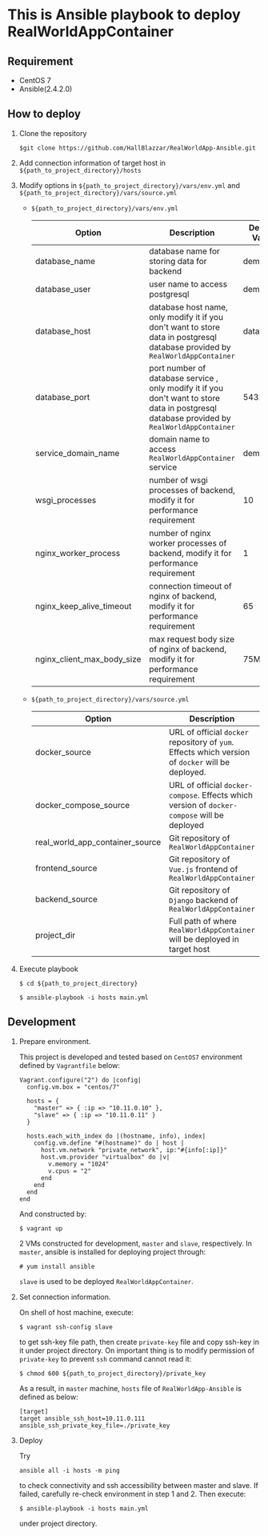# This is Ansible playbook to deploy RealWorldAppContainer #

## Requirement ##

* CentOS 7
* Ansible(2.4.2.0)

## How to deploy ##

1. Clone the repository

    `$git clone https://github.com/HallBlazzar/RealWorldApp-Ansible.git`

2. Add connection information of target host in `${path_to_project_directory}/hosts`

3. Modify options in `${path_to_project_directory}/vars/env.yml` and `${path_to_project_directory}/vars/source.yml`

    * `${path_to_project_directory}/vars/env.yml`

        | Option | Description | Default Value |
        |--|--|--|
        | database_name | database name for storing data for backend | demo |
        | database_user | user name to access postgresql | demo |
        | database_host | database host name, only modify it if you don't want to store data in postgresql database provided by `RealWorldAppContainer` | database |
        | database_port | port number of database service , only modify it if you don't want to store data in postgresql database provided by `RealWorldAppContainer` | 5432 |
        | service_domain_name | domain name to access `RealWorldAppContainer` service | demo.com |
        | wsgi_processes | number of wsgi processes of backend, modify it for performance requirement | 10 |
        | nginx_worker_process | number of nginx worker processes of backend, modify it for performance requirement | 1 |
        | nginx_keep_alive_timeout | connection timeout of nginx of backend, modify it for performance requirement | 65 |
        | nginx_client_max_body_size | max request body size of nginx of backend, modify it for performance requirement | 75M |

    * `${path_to_project_directory}/vars/source.yml`

        | Option | Description | Default Value |
        |--|--|--|
        | docker_source | URL of official `docker` repository of `yum`. Effects which version of `docker` will be deployed.  | https://download.docker.com/linux/centos/docker-ce.repo |
        | docker_compose_source | URL of official `docker-compose`. Effects which version of `docker-compose` will be deployed | https://github.com/docker/compose/releases/download/1.24.0/docker-compose-Linux-x86_64 |
        | real_world_app_container_source | Git repository of `RealWorldAppContainer` | https://github.com/HallBlazzar/RealWorldAppContainer.git |
        | frontend_source | Git repository of `Vue.js` frontend of `RealWorldAppContainer` | https://github.com/gothinkster/vue-realworld-example-app.git |
        | backend_source | Git repository of `Django` backend of `RealWorldAppContainer` | https://github.com/gothinkster/django-realworld-example-app.git |
        | project_dir | Full path of where `RealWorldAppContainer` will be deployed in target host | /opt/real_world_app_container |

4. Execute playbook

    `$ cd ${path_to_project_directory}`

    `$ ansible-playbook -i hosts main.yml`

## Development ##

1. Prepare environment.

    This project is developed and tested based on `CentOS7` environment defined by `Vagrantfile` below:

    ```
    Vagrant.configure("2") do |config|
      config.vm.box = "centos/7"

      hosts = {
        "master" => { :ip => "10.11.0.10" },
        "slave" => { :ip => "10.11.0.11" }
      }

      hosts.each_with_index do |(hostname, info), index|
        config.vm.define "#(hostname)" do | host |
          host.vm.network "private_network", ip:"#{info[:ip]}"
          host.vm.provider "virtualbox" do |v|
            v.memory = "1024"
            v.cpus = "2"
          end
        end
      end
    end
    ```

    And constructed by:

    `$ vagrant up`

    2 VMs constructed for development, `master` and `slave`, respectively. In `master`, ansible is installed for deploying project through:

    `# yum install ansible`

    `slave` is used to be deployed `RealWorldAppContainer`.

2. Set connection information.

    On shell of host machine, execute:

    `$ vagrant ssh-config slave`

    to get ssh-key file path, then create `private-key` file and copy ssh-key in it under project directory. On important thing is to modify permission of `private-key` to prevent `ssh` command cannot read it:

    `$ chmod 600 ${path_to_project_directory}/private_key`

    As a result, in `master` machine, `hosts` file of `RealWorldApp-Ansible` is defined as below:

    ```
    [target]
    target ansible_ssh_host=10.11.0.111 ansible_ssh_private_key_file=./private_key
    ```
3. Deploy

    Try

    `ansible all -i hosts -m ping`

    to check connectivity and ssh accessibility between master and slave. If failed, carefully re-check environment in step 1 and 2. Then execute:

    `$ ansible-playbook -i hosts main.yml`

    under project directory.
